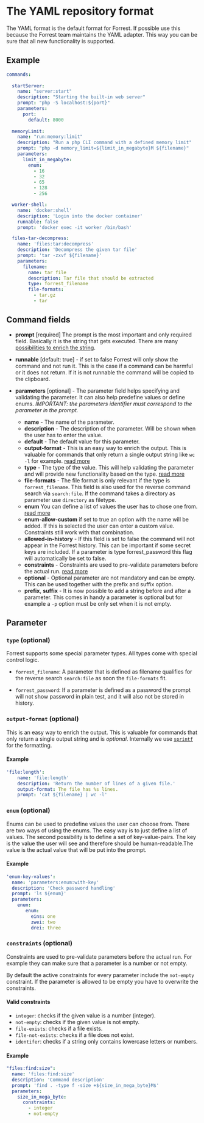 # The YAML repository format

The YAML format is the default format for Forrest. If possible use this because the Forrest team maintains the YAML adapter. This way you can be sure that all new functionality is supported.

## Example

```yaml
commands:
  
  startServer:
    name: "server:start"
    description: "Starting the built-in web server"
    prompt: "php -S localhost:${port}"
    parameters:
      port:
        default: 8000
    
  memoryLimit:
    name: "run:memory:limit"
    description: "Run a php CLI command with a defined memory limit"
    prompt: "php -d memory_limit=${limit_in_megabyte}M ${filename}"
    parameters:
      limit_in_megabyte:
        enum:
          - 16
          - 32
          - 65
          - 128
          - 256

  worker-shell:
    name: 'docker:shell'
    description: 'Login into the docker container'
    runnable: false
    prompt: 'docker exec -it worker /bin/bash'

  files-tar-decompress:
    name: 'files:tar:decompress'
    description: 'Decompress the given tar file'
    prompt: 'tar -zxvf ${filename}'
    parameters:
      filename:
        name: tar file
        description: Tar file that should be extracted
        type: forrest_filename
        file-formats:
          - tar.gz
          - tar
```

## Command fields

- **prompt** [required] The prompt is the most important and only required field. Basically it is the string that gets executed. There are many [possibilities to enrich the string](prompt.md). 


- **runnable** [default: true] - if set to false Forrest will only show the command and not run it. This is the case if a command can be harmful or it does not return. If it is not runnable the command will be copied to the clipboard. 


- **parameters** [optional] - The parameter field helps specifying and validating the parameter. It can also help predefine values or define enums. *IMPORTANT: the parameters identifier must correspond to the parameter in the prompt.*
  - **name** - The name of the parameter.
  - **description** - The description of the parameter. Will be shown when the user has to enter the value.
  - **default** - The default value for this parameter.
  - **output-format** - This is an easy way to enrich the output. This is valuable for commands that only return a single output string like `wc -l` for example. [read more](#output-format--optional-)
  - **type** - The type of the value. This will help validating the parameter and will provide new functionality based on the type. [read more](#type--optional-)
  - **file-formats** - The file format is only relevant if the type is `forrest_filename`. This field is also used for the reverse command search via `search:file`. If the command takes a directory as parameter use `directory` as filetype.
  - **enum** You can define a list of values the user has to chose one from. [read more](#enum--optional-)
  - **enum-allow-custom** if set to true an option with the name <custom value> will be added. If this is selected the user can enter a custom value. Constraints still work with that combination.
  - **allowed-in-history** - If this field is set to false the command will not appear in the Forrest history. This can be important if some secret keys are included. If a parameter is type forrest_password this flag will automatically be set to false. 
  - **constraints** - Constraints are used to pre-validate parameters before the actual run. [read more](#constraints--optional-)
  - **optional** - Optional parameter are not mandatory and can be empty. This can be used together with the prefix and suffix option.
  - **prefix**, **suffix** - It is now possible to add a string before and after a parameter. This comes in handy a parameter is optional but for example a `-p` option must be only set when it is not empty.

## Parameter

### `type` (optional)

Forrest supports some special parameter types. All types come with special control logic. 

- `forrest_filename`: A parameter that is defined as filename qualifies for the reverse search `search:file` as soon the `file-formats` fit.


- `forrest_password`: If a parameter is defined as a password the prompt will not show password in plain test, and it will also not be stored in history. 

### `output-format` (optional)

This is an easy way to enrich the output. This is valuable for commands that only return a single output string and is *optional*. Internally we use [`sprintf`](https://www.php.net/manual/en/function.sprintf.php) for the formatting. 

#### Example
```yaml
'file:length':
    name: 'file:length'
    description: 'Return the number of lines of a given file.'
    output-format: The file has %s lines.
    prompt: 'cat ${filename} | wc -l'
```

### `enum` (optional)

Enums can be used to predefine values the user can choose from. There are two ways of using the enums. The easy way is to just define a list of values. The second possibility is to define a set of key-value-pairs. The key is the value the user will see and therefore should be human-readable.The value is the actual value that will be put into the prompt.

#### Example
 ```yaml
'enum-key-values':
   name: 'parameters:enum:with-key'
   description: 'Check password handling'
   prompt: 'ls ${enum}'
   parameters:
     enum:
        enum:
          eins: one
          zwei: two
          drei: three
```
### `constraints` (optional)

Constraints are used to pre-validate parameters before the actual run. For example they can make sure that a parameter is a number or not empty.

By default the active constraints for every parameter include the `not-empty` constraint. If the parameter is allowed to be empty you have to overwrite the constraints.

#### Valid constraints

- `integer`: checks if the given value is a number (integer).
- `not-empty`: checks if the given value is not empty.
- `file-exists`: checks if a file exists.
- `file-not-exists`: checks if a file does not exist.
- `identifer`: checks if a string only contains lowercase letters or numbers.

#### Example

```yaml
"files:find:size":
  name: 'files:find:size'
  description: 'Command description'
  prompt: 'find . -type f -size +${size_in_mega_byte}M$'
  parameters:
    size_in_mega_byte:
      constraints:
        - integer
        - not-empty
```
